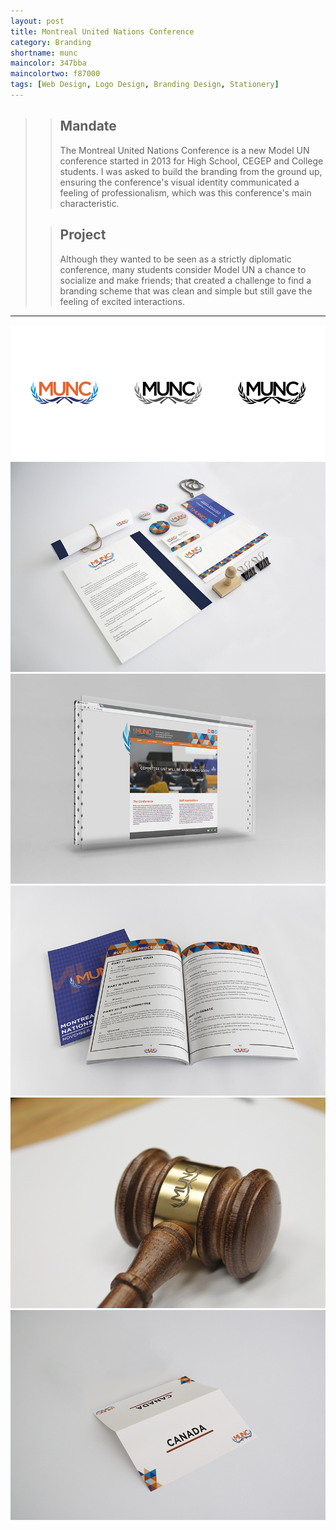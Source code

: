 ```yaml
---
layout: post
title: Montreal United Nations Conference
category: Branding
shortname: munc
maincolor: 347bba
maincolortwo: f87000
tags: [Web Design, Logo Design, Branding Design, Stationery]
---
```


>> ## Mandate
>> The Montreal United Nations Conference is a new Model UN conference started in 2013 for High School, CEGEP and College students. I was asked to build the branding from the ground up, ensuring the conference's visual identity communicated a feeling of professionalism, which was this conference's main characteristic.  
>
>> ## Project
>> Although they wanted to be seen as a strictly diplomatic conference, many students consider Model UN a chance to socialize and make friends; that created a challenge to find a branding scheme that was clean and simple but still gave the feeling of excited interactions.

***

![MUNC](/assets/img/portfolio/munc/munc_0.png)
![MUNC](/assets/img/portfolio/munc/munc_1.jpg)
![MUNC](/assets/img/portfolio/munc/munc_2.jpg)
![MUNC](/assets/img/portfolio/munc/munc_3.jpg)
![MUNC](/assets/img/portfolio/munc/munc_4.jpg)
![MUNC](/assets/img/portfolio/munc/munc_5.jpg)